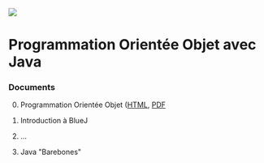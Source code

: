 ![](https://api.travis-ci.org/boisgera/POO-Java.svg?branch=master)

Programmation Orientée Objet avec Java
================================================================================

### Documents

 0. Programmation Orientée Objet ([HTML](https://boisgera.github.io/POO-Java/POO.html), [PDF]((https://boisgera.github.io/POO-Java/POO.pdf))

 1. Introduction à BlueJ

 2. ...

 99. Java "Barebones"